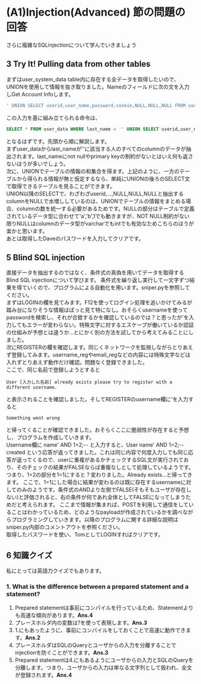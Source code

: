 # (A1)Injection(Advanced) 節の問題の回答
さらに複雑なSQLinjectionについて学んでいきましょう

## 3 Try It! Pulling data from other tables
まずはuser_system_data table内に存在する全データを取得したいので、UNIONを使用して情報を抜き取りました。Nameのフィールドに次の文を入力しGet Account Infoします。
```SQL
' UNION SELECT userid,user_name,password,cookie,NULL,NULL,NULL FROM user_system_data;--
```
この入力を基に組み立てられる命令は、
```SQL
SELECT * FROM user_data WHERE last_name = '' UNION SELECT userid,user_name,password,cookie,NULL,NULL,NULL FROM user_system_data;--'
```
となるはずです。先頭から順に解説します。  
まずuser_dataからlast_nameが''に該当する人のすべてのcolumnのデータが抽出されます。last_nameにnot nullやprimary keyの制約がないとはいえ何も返さないほうが多いでしょう。  
次に、UNIONでテーブルの情報の和集合を得ます。上記のように、一方のテーブルから得られる情報が無と仮定するなら、単純にUNIONの後ろのSELECT文で取得できるテーブルを見ることができます。  
UNION以降のSELECTで、わざわざuserid,...,NULL,NULL,NULLと抽出するcolumnをNULLで水増ししているのは、UNIONでテーブルの情報をまとめる場合、columnの数を統一する必要があるためです。NULLの部分はテーブルで定義されているデータ型に合わせて'a','b',1でも動きますが、NOT NULL制約がない限りNULLはcolumnのデータ型がvarcharでもintでも有効なためこちらのほうが楽かと思います。  
あとは取得したDaveのパスワードを入力してクリアです。

## 5 Blind SQL injection
直接データを抽出するのではなく、条件式の真偽を用いてデータを取得するBlind SQL injectionについて学びます。
条件式を繰り返し実行して一文字ずつ結果を得ていくので、プログラムによる自動化を用います。sniper.pyを参照してください。  
まずはLOGINの欄を見てみます。F12を使ってログイン処理を追いかけてみるが踏み台になりそうな情報はぱっと見て特になし。おそらくusernameを使ってpasswordを検索し、それが合致するかを確認しているのでは？と思ったが'を入力してもエラーが変わらない。特殊文字に対するエスケープが働いているか認証の仕組みが予想とは違うか...とにかく別の方法を試してから考えてみることにしました。  
次にREGISTERの欄を確認します。同じくネットワークを監視しながらとりあえず登録してみます。username_regやemail_regなどの内容には特殊文字などは入れずとりあえず動作だけ確認。問題なく登録できました。  
ここで、同じ名前で登録しようとすると
```
User [入力した名前] already exists please try to register with a different username.
```
と表示されることを確認しました。そしてREGISTERのusername欄に'を入力すると
```
Something went wrong
```
と帰ってくることが確認できました。おそらくここに脆弱性が存在すると予想し、プログラムを作成していきます。  
Username欄に name' AND 1=2;-- と入力すると、User name' AND 1=2;-- created という応答が返ってきました。これは同じ内容で何度入力しても同じ応答が返ってくるので、userに重複があるかチェックするSQL文が実行されており、そのチェックの結果がFALSEならば重複なしとして処理しているようです。  
つまり、1=2の部分を1=1にすると？変わりました。Already exists...と帰ってきます。
ここで、1=1にした場合に結果が変わるのは既に存在するusernameに対してのみのようです。条件式のANDより左側でFALSE(そもそもユーザが存在しない)と評価されると、右の条件が何であれ全体としてFALSEになってしまうためだと考えられます。 
ここまで情報が集まれば、POSTを利用して通信をしていることはわかっているため、どのようなpayloadが作成されているかを調べながらプログラミングしていきます。以降のプログラムに関する詳細な説明はsniper.py内部のコメントアウトを参照ください。  
取得したパスワードを使い、TomとしてLOGINすればクリアです。

## 6 知識クイズ
私にとっては英語力クイズでもあります。
### 1. What is the difference between a prepared statement and a statement?
1. Prepared statementは事前にコンパイルを行っているため、Statementよりも高速な傾向があります。**Ans.4**
2. プレースホルダ内の変数は?を使って表現します。**Ans.3**
3. 1.にもあったように、事前にコンパイルをしておくことで高速に動作できます。**Ans.2**
4. プレースホルダはSQLのQueryとユーザからの入力を分離することでinjectionを防ぐことができます。**Ans.3**
5. Prepared statementは4.にもあるようにユーザからの入力とSQLのQueryを分離します。つまり、ユーザからの入力は単なる文字列として扱われ、全文が登録されます。**Ans.4**